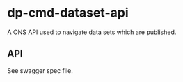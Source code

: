 dp-cmd-dataset-api
==================
A ONS API used to navigate data sets which are published.


 ## API
 See swagger spec file.